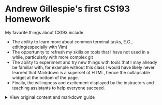 # Andrew Gillespie's first CS193 Homework
My favorite things about CS193 include:
- The ability to learn more about common terminal tasks, E.G., editing(especially with Vim)
- The opportunity to refresh my skills on tools that I have not used in a while, particularly with more complex git
- The ability to experiment and try new things with tools that I may already be familiar with, for example without this class I would have likely never learned that Markdown is a superset of HTML, hence the collapsable widget at the bottom of the page.
- Finally, the willingness and excitement displayed by the instructors and teaching assistants to help everyone succeed. 



<details>
  <summary>View original content and markdown guide</summary>

  <div markdown="1">

  ## Welcome to GitHub Pages

  You can use the [editor on GitHub](https://github.com/kalutes/CS193_Fall18_Lab1/edit/master/index.md) to maintain and preview the content for your website in Markdown files.

  Whenever you commit to this repository, GitHub Pages will run [Jekyll](https://jekyllrb.com/) to rebuild the pages in your site, from the content in your Markdown files.

  ### Markdown

  Markdown is a lightweight and easy-to-use syntax for styling your writing. It includes conventions for:

  ```markdown
  Syntax highlighted code block

  # Header 1
  ## Header 2
  ### Header 3

  - Bulleted
  - List

  1. Numbered
  2. List

  **Bold** and _Italic_ and `Code` text

  [Link](url) and ![Image](src)
For more details see GitHub Flavored Markdown.
Jekyll Themes
Your Pages site will use the layout and styles from the Jekyll theme you have selected in your repository settings. The name of this theme is saved in the Jekyll _config.yml configuration file.
Support or Contact
Having trouble with Pages? Check out our documentation or contact support and we’ll help you sort it out.
